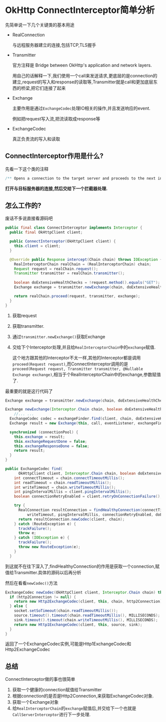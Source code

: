 # OkHttp ConnectInterceptor简单分析

先简单说一下几个关键类的基本用途

- RealConnection

  与远程服务器建立的连接,包括TCP,TLS握手

- Transmitter

  官方注释是 Bridge between OkHttp's application and network layers.

  用自己的话解释一下,我们使用一个call来发送请求,更底层的是connection的建立,request的写入和response的读取等,Transmitter就是call和更加底层东西的桥梁,把它们连接了起来

- Exchange

  主要作用是通过`ExchangeCodec`处理IO相关的操作,并且发送响应的event.

  例如把request写入流,把流读取成response等

- ExchangeCodec

  真正负责流的写入和读取

## ConnectInterceptor作用是什么?

先看一下这个类的注释

```java
/** Opens a connection to the target server and proceeds to the next interceptor. */
```

**打开与目标服务器的连接,然后交给下一个拦截器处理.**

## 怎么工作的?

废话不多说直接看源码吧

```java
public final class ConnectInterceptor implements Interceptor {
  public final OkHttpClient client;

  public ConnectInterceptor(OkHttpClient client) {
    this.client = client;
  }

  @Override public Response intercept(Chain chain) throws IOException {
    RealInterceptorChain realChain = (RealInterceptorChain) chain;
    Request request = realChain.request();
    Transmitter transmitter = realChain.transmitter();
    
    boolean doExtensiveHealthChecks = !request.method().equals("GET");
    Exchange exchange = transmitter.newExchange(chain, doExtensiveHealthChecks);

    return realChain.proceed(request, transmitter, exchange);
  }
}
```

1. 获取request

2. 获取transmitter.

3. 通过`transmitter.newExchange()`获取Exchange

4. 交给下个Interceptor处理,并且给`RealInterceptorChain`中的`exchange`赋值.

   这个地方跟其他的Interceptor不太一样,其他的Interceptor都是调用 `proceed(Request request)`,而ConnectInterceptor调用的是`proceed(Request request, Transmitter transmitter, @Nullable Exchange exchange)`,相当于个RealInterceptorChain中的exchange,参数赋值了.

最重要的就是这行代码了

```java
Exchange exchange = transmitter.newExchange(chain, doExtensiveHealthChecks);
```

```java
Exchange newExchange(Interceptor.Chain chain, boolean doExtensiveHealthChecks) {
	//... ...
  ExchangeCodec codec = exchangeFinder.find(client, chain, doExtensiveHealthChecks);
  Exchange result = new Exchange(this, call, eventListener, exchangeFinder, codec);

  synchronized (connectionPool) {
    this.exchange = result;
    this.exchangeRequestDone = false;
    this.exchangeResponseDone = false;
    return result;
  }
}
```

```java
public ExchangeCodec find(
      OkHttpClient client, Interceptor.Chain chain, boolean doExtensiveHealthChecks) {
    int connectTimeout = chain.connectTimeoutMillis();
    int readTimeout = chain.readTimeoutMillis();
    int writeTimeout = chain.writeTimeoutMillis();
    int pingIntervalMillis = client.pingIntervalMillis();
    boolean connectionRetryEnabled = client.retryOnConnectionFailure();

    try {
      RealConnection resultConnection = findHealthyConnection(connectTimeout, readTimeout,
          writeTimeout, pingIntervalMillis, connectionRetryEnabled, doExtensiveHealthChecks);
      return resultConnection.newCodec(client, chain);
    } catch (RouteException e) {
      trackFailure();
      throw e;
    } catch (IOException e) {
      trackFailure();
      throw new RouteException(e);
    }
  }
```

到这就不在往下深入了,findHealthyConnection的作用是获取一个connection,赋值给Transmitter.具体的源码以后再分析

然后在看看`newCodec()`方法

```java
ExchangeCodec newCodec(OkHttpClient client, Interceptor.Chain chain) throws SocketException {
  if (http2Connection != null) {
    return new Http2ExchangeCodec(client, this, chain, http2Connection);
  } else {
    socket.setSoTimeout(chain.readTimeoutMillis());
    source.timeout().timeout(chain.readTimeoutMillis(), MILLISECONDS);
    sink.timeout().timeout(chain.writeTimeoutMillis(), MILLISECONDS);
    return new Http1ExchangeCodec(client, this, source, sink);
  }
}
```

返回了一个ExchangeCodec实例,可能是Http1ExchangeCodec和Http2ExchangeCodec

## 总结

ConnectInterceptor做的事也很简单

1. 获取一个健康的connection赋值给Transmitter
2. 根据connection的是否是Http2Connection,来获取ExchangeCodec对象.
3. 获取一个Exchange对象
4. 给`RealInterceptorChain`的`exchange`赋值后,并交给下一个也就是`CallServerInterceptor`进行下一步处理.

